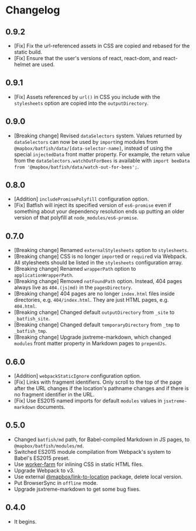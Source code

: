 # Changelog

## 0.9.2

-   [Fix] Fix the url-referenced assets in CSS are copied and rebased for the static build.
-   [Fix] Ensure that the user's versions of react, react-dom, and react-helmet are used.

## 0.9.1

-   [Fix] Assets referenced by `url()` in CSS you include with the `stylesheets` option are copied into the `outputDirectory`.

## 0.9.0

-   [Breaking change] Revised `dataSelectors` system.
    Values returned by `dataSelectors` can now be used by `import`ing modules from `@mapbox/batfish/data/[data-selector-name]`, instead of using the special `injectedData` front matter property.
    For example, the return value from the `dataSelectors.watchOutForBees` is available with `import beeData from '@mapbox/batfish/data/watch-out-for-bees';`.

## 0.8.0

-   [Addition] `includePromisePolyfill` configuration option.
-   [Fix] Batfish will inject its specified version of `es6-promise` even if something about your dependency resolution ends up putting an older version of that polyfill at `node_modules/es6-promise`.

## 0.7.0

-   [Breaking change] Renamed `externalStylesheets` option to `stylesheets`.
-   [Breaking change] CSS is no longer `import`ed or `require`d via Webpack.
    All stylesheets should be listed in the `stylesheets` configuration array.
-   [Breaking change] Renamed `wrapperPath` option to `applicationWrapperPath`.
-   [Breaking change] Removed `notFoundPath` option.
    Instead, 404 pages always live as `404.(js|md)` in the `pagesDirectory`.
-   [Breaking change] 404 pages are no longer `index.html` files inside directories, e.g. `404/index.html`.
    They are just HTML pages, e.g. `404.html`.
-   [Breaking change] Changed default `outputDirectory` from `_site` to `_batfish_site`.
-   [Breaking change] Changed default `temporaryDirectory` from `_tmp` to `_batfish_tmp`.
-   [Breaking change] Upgrade jsxtreme-markdown, which changed `modules` front matter property in Markdown pages to `prependJs`.

## 0.6.0

-   [Addition] `webpackStaticIgnore` configuration option.
-   [Fix] Links with fragment identifiers.
    Only scroll to the top of the page after the URL changes if the location's pathname changes and if there is no fragment identifier in the URL.
-   [Fix] Use ES2015 named imports for default `modules` values in `jsxtreme-markdown` documents.

## 0.5.0

-   Changed `batfish/md` path, for Babel-compiled Markdown in JS pages, to `@mapbox/batfish/modules/md`.
-   Switched ES2015 module compilation from Webpack's system to Babel's ES2015 preset.
-   Use [worker-farm](https://github.com/rvagg/node-worker-farm) for inlining CSS in static HTML files.
-   Upgrade Webpack to v3.
-   Use external [@mapbox/link-to-location](https://github.com/mapbox/link-to-location) package, delete local version.
-   Put BrowserSync in `offline` mode.
-   Upgrade jsxtreme-markdown to get some bug fixes.

## 0.4.0

-   It begins.
